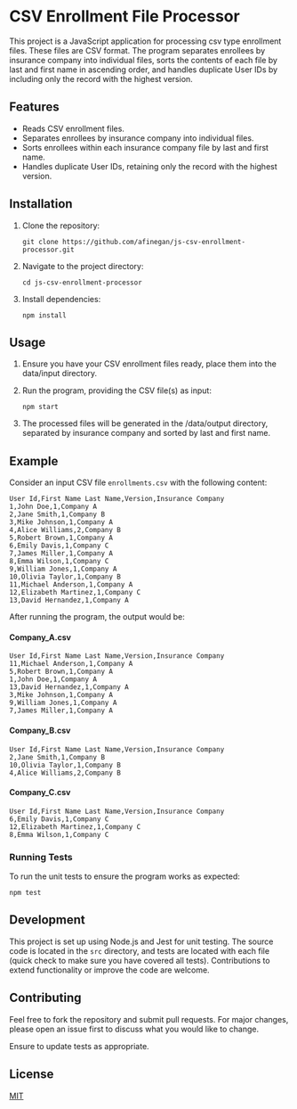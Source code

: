# CSV Enrollment File Processor

This project is a JavaScript application for processing csv type enrollment files. These files are CSV format. The program separates enrollees by insurance company into individual files, sorts the contents of each file by last and first name in ascending order, and handles duplicate User IDs by including only the record with the highest version.

## Features

- Reads CSV enrollment files.
- Separates enrollees by insurance company into individual files.
- Sorts enrollees within each insurance company file by last and first name.
- Handles duplicate User IDs, retaining only the record with the highest version.

## Installation

1. Clone the repository:

    ```
    git clone https://github.com/afinegan/js-csv-enrollment-processor.git
    ```

2. Navigate to the project directory:

    ```
    cd js-csv-enrollment-processor
    ```

3. Install dependencies:

    ```
    npm install
    ```

## Usage

1. Ensure you have your CSV enrollment files ready, place them into the data/input directory.
2. Run the program, providing the CSV file(s) as input:

    ```
    npm start
    ```

3. The processed files will be generated in the /data/output directory, separated by insurance company and sorted by last and first name.

## Example

Consider an input CSV file `enrollments.csv` with the following content:
```
User Id,First Name Last Name,Version,Insurance Company
1,John Doe,1,Company A
2,Jane Smith,1,Company B
3,Mike Johnson,1,Company A
4,Alice Williams,2,Company B
5,Robert Brown,1,Company A
6,Emily Davis,1,Company C
7,James Miller,1,Company A
8,Emma Wilson,1,Company C
9,William Jones,1,Company A
10,Olivia Taylor,1,Company B
11,Michael Anderson,1,Company A
12,Elizabeth Martinez,1,Company C
13,David Hernandez,1,Company A
```

After running the program, the output would be:

#### Company_A.csv
```
User Id,First Name Last Name,Version,Insurance Company
11,Michael Anderson,1,Company A
5,Robert Brown,1,Company A
1,John Doe,1,Company A
13,David Hernandez,1,Company A
3,Mike Johnson,1,Company A
9,William Jones,1,Company A
7,James Miller,1,Company A
```

#### Company_B.csv
```
User Id,First Name Last Name,Version,Insurance Company
2,Jane Smith,1,Company B
10,Olivia Taylor,1,Company B
4,Alice Williams,2,Company B
```

#### Company_C.csv
```
User Id,First Name Last Name,Version,Insurance Company
6,Emily Davis,1,Company C
12,Elizabeth Martinez,1,Company C
8,Emma Wilson,1,Company C
```

### Running Tests
To run the unit tests to ensure the program works as expected:
```
npm test
```

## Development

This project is set up using Node.js and Jest for unit testing. The source code is located in the `src` directory, and tests are located with each file (quick check to make sure you have covered all tests). Contributions to extend functionality or improve the code are welcome.

## Contributing

Feel free to fork the repository and submit pull requests. For major changes, please open an issue first to discuss what you would like to change.

Ensure to update tests as appropriate.

## License

[MIT](https://choosealicense.com/licenses/mit/)
